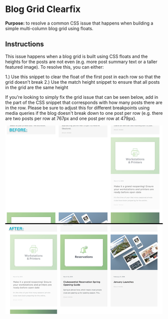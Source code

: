 # Blog Grid Clearfix

**Purpose:** to resolve a common CSS issue that happens when building a simple multi-column blog grid using floats.

## Instructions

This issue happens when a blog grid is built using CSS floats and the heights for the posts are not even (e.g. more post summary text or a taller featured image). To resolve this, you can either:

1.) Use this snippet to clear the float of the first post in each row so that the grid doesn't break
2.) Use the match height snippet to ensure that all posts in the grid are the same height

If you're looking to simply fix the grid issue that can be seen below, add in the part of the CSS snippet that corresponds with how many posts there are in the row. Please be sure to adjust this for different breakpoints using media queries if the blog doesn't break down to one post per row (e.g. there are two posts per row at 767px and one post per row at 479px).

![Image of inline styling on media](../../Assets/Images/blogGridClearfix.png)
